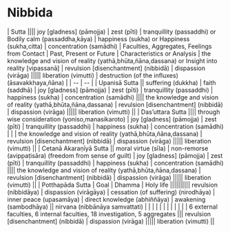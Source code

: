 # Nibbida

| Sutta |||| joy [gladness] (pāmojja) | zest (pīti) | tranquillity (passaddhi) or Bodily calm (passaddha,kāya) | happiness (sukha) or Happiness (sukha,citta) | concentration (samādhi) | Faculties, Aggregates, Feelings from Contact | Past, Present or Future | Characteristics or Analysis | the knowledge and vision of reality (yathā,bhūta,ñāna,dassana) or Insight into reality [vipassanā] | revulsion [disenchantment] (nibbidā) | dispassion (virāga) ||||| liberation (vimutti) | destruction (of the influxes) (āsavakkhaya,ñāna) |
| -- | -- |
| Upanisā Sutta || suffering (dukkha) | faith (saddhā) | joy [gladness] (pāmojja) | zest (pīti) | tranquillity (passaddhi) | happiness (sukha) | concentration (samādhi) |||| the knowledge and vision of reality (yathā,bhūta,ñāna,dassana) | revulsion [disenchantment] (nibbidā) | dispassion (virāga) ||||| liberation (vimutti) ||
|  Das’uttara Sutta |||| through wise consideration (yoniso,manasikaroto) | joy [gladness] (pāmojja) | zest (pīti) | tranquillity (passaddhi) | happiness (sukha) | concentration (samādhi) | | | the knowledge and vision of reality (yathā,bhūta,ñāna,dassana) | revulsion [disenchantment] (nibbidā) | dispassion (virāga) ||||| liberation (vimutti) ||
| Cetanā Akaraṇīyā Sutta || moral virtue (sīla) | non-remorse (avippaṭisāra) (freedom from sense of guilt) | joy [gladness] (pāmojja) | zest (pīti) | tranquillity (passaddhi) | happiness (sukha) | concentration (samādhi) |||| the knowledge and vision of reality (yathā,bhūta,ñāna,dassana) | revulsion [disenchantment] (nibbidā) | dispassion (virāga) ||||| liberation (vimutti) ||
| Potthapāda Sutta | Goal | Dhamma | Holy life |||||||||| revulsion (nibbidāya) | dispassion (virāgāya) | cessation (of suffering) (nirodhāya) | inner peace (upasamāya) | direct knowledge (abhiññāya) | awakening (sambodhāya) ||  nirvana (nibbānāya samvattati) |
| | | | | | | | | | | 6 external faculties, 6 internal faculties, 18 investigation, 5 aggregates ||| revulsion [disenchantment] (nibbidā) | dispassion (virāga) ||||| liberation (vimutti) ||
